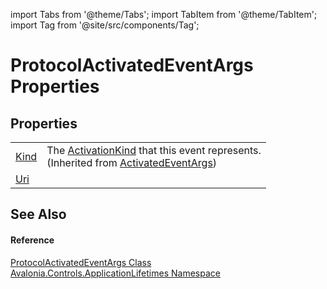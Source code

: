 import Tabs from '@theme/Tabs'; 
import TabItem from '@theme/TabItem'; 
import Tag from '@site/src/components/Tag'; 

# ProtocolActivatedEventArgs Properties




## Properties
<table>
<tr>
<td><a href="P_Avalonia_Controls_ApplicationLifetimes_ActivatedEventArgs_Kind">Kind</a></td>
<td>The <a href="T_Avalonia_Controls_ApplicationLifetimes_ActivationKind">ActivationKind</a> that this event represents.<br />(Inherited from <a href="T_Avalonia_Controls_ApplicationLifetimes_ActivatedEventArgs">ActivatedEventArgs</a>)</td>
</tr>
<tr>
<td><a href="P_Avalonia_Controls_ApplicationLifetimes_ProtocolActivatedEventArgs_Uri">Uri</a></td>
<td> </td>
</tr>
</table>

## See Also


#### Reference
<a href="T_Avalonia_Controls_ApplicationLifetimes_ProtocolActivatedEventArgs">ProtocolActivatedEventArgs Class</a>  
<a href="N_Avalonia_Controls_ApplicationLifetimes">Avalonia.Controls.ApplicationLifetimes Namespace</a>  
